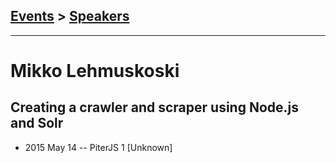 ## [Events](../README.md) > [Speakers](../speakers.md)
---

# Mikko Lehmuskoski

## Creating a crawler and scraper using Node.js and Solr
- 2015 May 14 -- PiterJS 1 [Unknown]   
